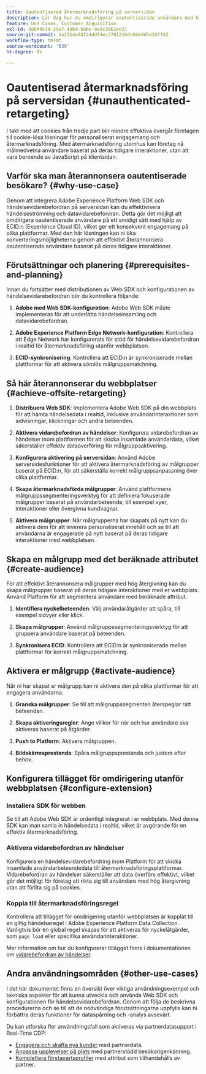 ```yaml
---
title: Oautentiserad återmarknadsföring på serversidan
description: Lär dig hur du omdirigerar oautentiserade användare med hjälp av ECID
feature: Use Cases, Customer Acquisition
exl-id: 008f4534-29e7-49b9-b0be-9e0c3962ee21
source-git-commit: ba2154e84f24ddf4ec270121bdcbb6dd5d3dff42
workflow-type: tm+mt
source-wordcount: '639'
ht-degree: 0%

---
```


# Oautentiserad återmarknadsföring på serversidan {#unauthenticated-retargeting}

I takt med att cookies från tredje part blir mindre effektiva övergår företagen till cookie-lösa lösningar för personaliserat engagemang och återmarknadsföring. Med återmarknadsföring utomhus kan företag nå målmedvetna användare baserat på deras tidigare interaktioner, utan att vara beroende av JavaScript på klientsidan.

## Varför ska man återannonsera oautentiserade besökare? {#why-use-case}

Genom att integrera Adobe Experience Platform Web SDK och händelsevidarebefordran på serversidan kan du effektivisera händelseströmning och datavidarebefordran. Detta gör det möjligt att omdirigera oautentiserade användare på ett smidigt sätt med hjälp av ECID:n (Experience Cloud ID), vilket ger ett konsekvent engagemang på olika plattformar. Med den här lösningen kan ni öka konverteringsmöjligheterna genom att effektivt återannonsera oautentiserade användare baserat på deras tidigare interaktioner.

## Förutsättningar och planering {#prerequisites-and-planning}

Innan du fortsätter med distributionen av Web SDK och konfigurationen av händelsevidarebefordran bör du kontrollera följande:

1. **Adobe med Web SDK-konfiguration**: Adobe Web SDK måste implementeras för att underlätta händelseinsamling och datavidarebefordran.

2. **Adobe Experience Platform Edge Network-konfiguration**: Kontrollera att Edge Network har konfigurerats för stöd för händelsevidarebefordran i realtid för återmarknadsföring utanför webbplatsen.

3. **ECID-synkronisering**: Kontrollera att ECID:n är synkroniserade mellan plattformar för att aktivera sömlös målgruppsmatchning.

## Så här återannonserar du webbplatser {#achieve-offsite-retargeting}

1. **Distribuera Web SDK**: Implementera Adobe Web SDK på din webbplats för att hämta händelsedata i realtid, inklusive användarinteraktioner som sidvisningar, klickningar och andra beteenden.

2. **Aktivera vidarebefordran av händelser**: Konfigurera vidarebefordran av händelser inom plattformen för att skicka insamlade användardata, vilket säkerställer effektiv dataöverföring för målgruppsaktivering.

3. **Konfigurera aktivering på serversidan**: Använd Adobe serversidesfunktioner för att aktivera återmarknadsföring av målgrupper baserat på ECID:n, för att säkerställa korrekt målgruppsanpassning över olika plattformar.

4. **Skapa återmarknadsförda målgrupper**: Använd plattformens målgruppssegmenteringsverktyg för att definiera fokuserade målgrupper baserat på användarbeteende, till exempel vyer, interaktioner eller övergivna kundvagnar.

5. **Aktivera målgrupper**: När målgrupperna har skapats på nytt kan du aktivera dem för att leverera personaliserat innehåll och se till att användarna är engagerade på nytt baserat på deras tidigare interaktioner med webbplatsen.

## Skapa en målgrupp med det beräknade attributet {#create-audience}

För att effektivt återannonsera målgrupper med hög återgivning kan du skapa målgrupper baserat på deras tidigare interaktioner med er webbplats. Använd Platform för att segmentera användare med beräknade attribut.

1. **Identifiera nyckelbeteenden**: Välj användaråtgärder att spåra, till exempel sidvyer eller klick.

2. **Skapa målgrupper**: Använd målgruppssegmenteringsverktyg för att gruppera användare baserat på beteenden.

3. **Synkronisera ECID**: Kontrollera att ECID:n är synkroniserade mellan plattformar för korrekt målgruppsmatchning.

## Aktivera er målgrupp {#activate-audience}

När ni har skapat er målgrupp kan ni aktivera den på olika plattformar för att engagera användarna.

1. **Granska målgrupper**: Se till att målgruppssegmenten återspeglar rätt beteenden.

2. **Skapa aktiveringsregler**: Ange villkor för när och hur användare ska aktiveras baserat på åtgärder.

3. **Push to Platform**: Aktivera målgruppen.

4. **Bildskärmsprestanda**: Spåra målgruppsprestanda och justera efter behov.

## Konfigurera tillägget för omdirigering utanför webbplatsen {#configure-extension}

### Installera SDK för webben

Se till att Adobe Web SDK är ordentligt integrerat i er webbplats. Med denna SDK kan man samla in händelsedata i realtid, vilket är avgörande för en effektiv återmarknadsföring.

### Aktivera vidarebefordran av händelser

Konfigurera en händelsevidarebefordring inom Platform för att skicka insamlade användarbeteendedata till återmarknadsföringsplattformar. Vidarebefordran av händelser säkerställer att data överförs effektivt, vilket gör det möjligt för företag att rikta sig till användare med hög återgivning utan att förlita sig på cookies.

### Koppla till återmarknadsföringsregel

Kontrollera att tillägget för omdirigering utanför webbplatsen är kopplat till en giltig händelseregel i Adobe Experience Platform Data Collection. Vanligtvis bör en global regel skapas för att aktiveras för nyckelåtgärder, som `page load` eller specifika användarinteraktioner.

Mer information om hur du konfigurerar tillägget finns i dokumentationen om [vidarebefordran av händelser](https://experienceleague.adobe.com/en/docs/experience-platform/tags/event-forwarding/getting-started).

## Andra användningsområden {#other-use-cases}

I det här dokumentet finns en översikt över viktiga användningsexempel och tekniska aspekter för att kunna utveckla och använda Web SDK och konfigurationen för händelsevidarebefordran. Genom att följa de beskrivna procedurerna och se till att de nödvändiga förutsättningarna uppfylls kan ni förbättra deras funktioner för dataspårning och -analys avsevärt.

Du kan utforska fler användningsfall som aktiveras via partnerdatasupport i Real-Time CDP:

- [Engagera och skaffa nya kunder](./prospecting.md) med partnerdata.
- [Anpassa upplevelser på plats](./offsite-retargeting.md) med partnerstödd besökarigenkänning.
- [Komplettera förstapartsprofiler](./supplement-first-party-profiles.md) med attribut som tillhandahålls av partner.
